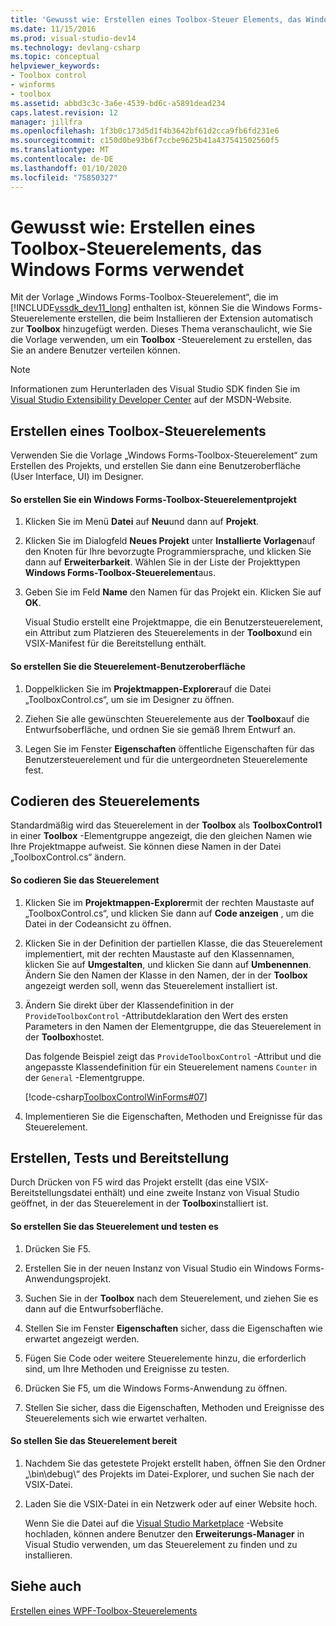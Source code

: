 ```yaml
---
title: 'Gewusst wie: Erstellen eines Toolbox-Steuer Elements, das Windows Forms verwendet | Microsoft-Dokumentation'
ms.date: 11/15/2016
ms.prod: visual-studio-dev14
ms.technology: devlang-csharp
ms.topic: conceptual
helpviewer_keywords:
- Toolbox control
- winforms
- toolbox
ms.assetid: abbd3c3c-3a6e-4539-bd6c-a5891dead234
caps.latest.revision: 12
manager: jillfra
ms.openlocfilehash: 1f3b0c173d5d1f4b3642bf61d2cca9fb6fd231e6
ms.sourcegitcommit: c150d0be93b6f7ccbe9625b41a437541502560f5
ms.translationtype: MT
ms.contentlocale: de-DE
ms.lasthandoff: 01/10/2020
ms.locfileid: "75850327"
---
```

# <a name="how-to-create-a-toolbox-control-that-uses-windows-forms"></a>Gewusst wie: Erstellen eines Toolbox-Steuerelements, das Windows Forms verwendet
Mit der Vorlage „Windows Forms-Toolbox-Steuerelement“, die im [!INCLUDE[vssdk_dev11_long](../includes/vssdk-dev11-long-md.md)] enthalten ist, können Sie die Windows Forms-Steuerelemente erstellen, die beim Installieren der Extension automatisch zur **Toolbox** hinzugefügt werden. Dieses Thema veranschaulicht, wie Sie die Vorlage verwenden, um ein **Toolbox** -Steuerelement zu erstellen, das Sie an andere Benutzer verteilen können.  
  
> [!NOTE]
> Informationen zum Herunterladen des Visual Studio SDK finden Sie im [Visual Studio Extensibility Developer Center](https://msdn.microsoft.com/vsx/default.aspx) auf der MSDN-Website.  
  
## <a name="creating-a-toolbox-control"></a>Erstellen eines Toolbox-Steuerelements  
 Verwenden Sie die Vorlage „Windows Forms-Toolbox-Steuerelement“ zum Erstellen des Projekts, und erstellen Sie dann eine Benutzeroberfläche (User Interface, UI) im Designer.  
  
#### <a name="to-create-a-windows-forms-toolbox-control-project"></a>So erstellen Sie ein Windows Forms-Toolbox-Steuerelementprojekt  
  
1. Klicken Sie im Menü **Datei** auf **Neu**und dann auf **Projekt**.  
  
2. Klicken Sie im Dialogfeld **Neues Projekt** unter **Installierte Vorlagen**auf den Knoten für Ihre bevorzugte Programmiersprache, und klicken Sie dann auf **Erweiterbarkeit**. Wählen Sie in der Liste der Projekttypen **Windows Forms-Toolbox-Steuerelement**aus.  
  
3. Geben Sie im Feld **Name** den Namen für das Projekt ein. Klicken Sie auf **OK**.  
  
     Visual Studio erstellt eine Projektmappe, die ein Benutzersteuerelement, ein Attribut zum Platzieren des Steuerelements in der **Toolbox**und ein VSIX-Manifest für die Bereitstellung enthält.  
  
#### <a name="to-build-the-control-ui"></a>So erstellen Sie die Steuerelement-Benutzeroberfläche  
  
1. Doppelklicken Sie im **Projektmappen-Explorer**auf die Datei „ToolboxControl.cs“, um sie im Designer zu öffnen.  
  
2. Ziehen Sie alle gewünschten Steuerelemente aus der **Toolbox**auf die Entwurfsoberfläche, und ordnen Sie sie gemäß Ihrem Entwurf an.  
  
3. Legen Sie im Fenster **Eigenschaften** öffentliche Eigenschaften für das Benutzersteuerelement und für die untergeordneten Steuerelemente fest.  
  
## <a name="coding-the-control"></a>Codieren des Steuerelements  
 Standardmäßig wird das Steuerelement in der **Toolbox** als **ToolboxControl1** in einer **Toolbox** -Elementgruppe angezeigt, die den gleichen Namen wie Ihre Projektmappe aufweist. Sie können diese Namen in der Datei „ToolboxControl.cs“ ändern.  
  
#### <a name="to-code-the-control"></a>So codieren Sie das Steuerelement  
  
1. Klicken Sie im **Projektmappen-Explorer**mit der rechten Maustaste auf „ToolboxControl.cs“, und klicken Sie dann auf **Code anzeigen** , um die Datei in der Codeansicht zu öffnen.  
  
2. Klicken Sie in der Definition der partiellen Klasse, die das Steuerelement implementiert, mit der rechten Maustaste auf den Klassennamen, klicken Sie auf **Umgestalten**, und klicken Sie dann auf **Umbenennen**. Ändern Sie den Namen der Klasse in den Namen, der in der **Toolbox** angezeigt werden soll, wenn das Steuerelement installiert ist.  
  
3. Ändern Sie direkt über der Klassendefinition in der `ProvideToolboxControl` -Attributdeklaration den Wert des ersten Parameters in den Namen der Elementgruppe, die das Steuerelement in der **Toolbox**hostet.  
  
     Das folgende Beispiel zeigt das `ProvideToolboxControl` -Attribut und die angepasste Klassendefinition für ein Steuerelement namens `Counter` in der `General` -Elementgruppe.  
  
     [!code-csharp[ToolboxControlWinForms#07](../snippets/csharp/VS_Snippets_VSSDK/toolboxcontrolwinforms/cs/toolboxcontrol.cs#07)]  
  
4. Implementieren Sie die Eigenschaften, Methoden und Ereignisse für das Steuerelement.  
  
## <a name="building-testing-and-deployment"></a>Erstellen, Tests und Bereitstellung  
 Durch Drücken von F5 wird das Projekt erstellt (das eine VSIX-Bereitstellungsdatei enthält) und eine zweite Instanz von Visual Studio geöffnet, in der das Steuerelement in der **Toolbox**installiert ist.  
  
#### <a name="to-build-and-test-the-control"></a>So erstellen Sie das Steuerelement und testen es  
  
1. Drücken Sie F5.  
  
2. Erstellen Sie in der neuen Instanz von Visual Studio ein Windows Forms-Anwendungsprojekt.  
  
3. Suchen Sie in der **Toolbox** nach dem Steuerelement, und ziehen Sie es dann auf die Entwurfsoberfläche.  
  
4. Stellen Sie im Fenster **Eigenschaften** sicher, dass die Eigenschaften wie erwartet angezeigt werden.  
  
5. Fügen Sie Code oder weitere Steuerelemente hinzu, die erforderlich sind, um Ihre Methoden und Ereignisse zu testen.  
  
6. Drücken Sie F5, um die Windows Forms-Anwendung zu öffnen.  
  
7. Stellen Sie sicher, dass die Eigenschaften, Methoden und Ereignisse des Steuerelements sich wie erwartet verhalten.  
  
#### <a name="to-deploy-the-control"></a>So stellen Sie das Steuerelement bereit  
  
1. Nachdem Sie das getestete Projekt erstellt haben, öffnen Sie den Ordner „\bin\debug\“ des Projekts im Datei-Explorer, und suchen Sie nach der VSIX-Datei.  
  
2. Laden Sie die VSIX-Datei in ein Netzwerk oder auf einer Website hoch.  
  
     Wenn Sie die Datei auf die [Visual Studio Marketplace](https://marketplace.visualstudio.com/) -Website hochladen, können andere Benutzer den **Erweiterungs-Manager** in Visual Studio verwenden, um das Steuerelement zu finden und zu installieren.  
  
## <a name="see-also"></a>Siehe auch  
 [Erstellen eines WPF-Toolbox-Steuerelements](../extensibility/creating-a-wpf-toolbox-control.md)
